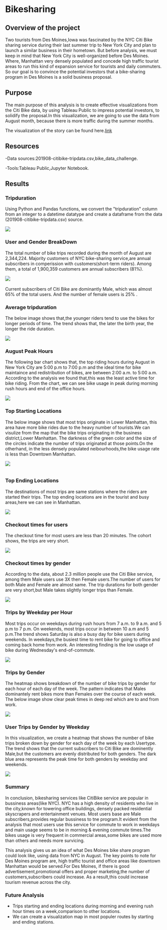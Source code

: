 # Bikesharing

## Overview of the project

Two tourists from Des Moines,Iowa was fascinated by the NYC Citi Bike sharing service during their last summer trip to New York City and plan to launch a similar business in their hometown. But before analysis, we must keep in mind that New York City is well-organized before Des Moines. Where, Manhattan very densely populated and concede high traffic tourist areas to run this kind of expansion service for tourists and daily commuters. So our goal is to convince the potential investors that a bike-sharing program in Des Moines is a solid business proposal.

## Purpose

The main purpose of this analysis is to create effective visualizations from the Citi Bike data, by using Tableau Public to impress potential investors, to solidify the proposal.In this visualization, we are going to use the data from August month, because there is more traffic during the summer months.

The visualization of the story can be found here.[link](https://public.tableau.com/app/profile/sharmin.akther/viz/CitiBikeDataViz_16591607771860/Story1)

## Resources

-Data sources:201908-citibike-tripdata.csv,bike_data_challenge.

-Tools:Tableau Public,Jupyter Notebook.

## Results

### Tripduration

Using Python and Pandas functions, we convert the "tripduration" column from an integer to a datetime datatype and create a dataframe from the data (201908-citibike-tripdata.csv) source.

![](https://github.com/akthersr/bikesharing/blob/main/tripduration.png)


### User and Gender BreakDown

The total number of bike trips recorded during the month of August are 2,344,224. Majority customers of NYC bike-sharing service,are annual subscribers in comperission with customers(short-term riders). Among them, a total of 1,900,359 customers are annual subscribers (81%).

![](https://github.com/akthersr/bikesharing/blob/main/user%20type%201.png)  ![]()

Current subscribers of Citi Bike are dominantly Male, which was almost 65% of the total users. And the number of female users is 25% .

### Average tripduration

The below image shows that,the younger riders tend to use the bikes for longer periods of time. The trend shows that, the later the birth year, the longer the ride duration.  

![](https://github.com/akthersr/bikesharing/blob/main/average%20trip%20duration.png)

### August Peak Hours

The following bar chart shows that, the top riding hours during August in New York City are 5:00 p.m to 7:00 p.m and the ideal time for bike maintaince and redistribution of bikes, are between 2:00 a.m. to 5:00 a.m. According to the analysis we found that,this was the least active time for bike riding. From the chart, we can see bike usage in peak during morning rush hours and end of the office hours.

![](https://github.com/akthersr/bikesharing/blob/main/august%20pick%20.png)

### Top Starting Locations

The below image shows that most trips originate in Lower Manhattan, this area have more bike rides due to the heavy number of tourists.We can visulize from the map that the bike trips originating in the business district,Lower Manhattan. The darkness of the green color and the size of the circles indicate the number of trips originated at those points.On the otherhand, in the less densely populated neibourhoods,the bike usage rate is less than Downtown Manhattan.

![](https://github.com/akthersr/bikesharing/blob/main/top%20starting%20locations.png)

![]()

### Top Ending Locations

The destinations of most trips are same stations where the riders are started their trips. The top ending locations are in the tourist and busy areas,here we can see in Manhattan.

![](https://github.com/akthersr/bikesharing/blob/main/top%20ending%20locations1.png)

### Checkout times for users

The checkout time for most users are less than 20 minutes. The cohort shows, the trips are very short. 

![](https://github.com/akthersr/bikesharing/blob/main/Checkout%20Times%20for%20Users.png)

### Checkout times by gender

According to the data, about 2.3 million people use the Citi Bike service, among them Male users use 3X then Female users.The number of users for both Male and Female are almost same. The trip durations for both gender are very short,but Male takes slightly longer trips than Female.

![](https://github.com/akthersr/bikesharing/blob/main/Checkout%20Times%20for%20genders.png)

### Trips by Weekday per Hour

Most trips occur on weekdays during rush hours from 7 a.m. to 9 a.m. and 5 p.m to 7 p.m. On weekends, most trips occur in between 10 a.m and 5 p.m.The trend shows Saturday is also a busy day for bike users during weekends. In weekdays,the busiest time to rent bike for going to office and coming back home from work. An interesting finding is the low usage of bike during Wednesday's end-of-commute.

![](https://github.com/akthersr/bikesharing/blob/main/Trips%20by%20Weekday%20for%20Each%20Hour.png)

### Trips by Gender

The heatmap shows breakdown of the number of bike trips by gender for each hour of each day of the week. The pattern indicates that Males dominantely rent bikes more than Females over the course of each week. The below image show clear peak times in deep red which are to and from work.

![](https://github.com/akthersr/bikesharing/blob/main/Trips%20by%20Gender%20(Weekday%20per%20Hour).png)

### User Trips by Gender by Weekday 

In this visualization, we create a heatmap that shows the number of bike trips broken down by gender for each day of the week by each Usertype. The trend shows that the current subscribers to Citi Bike are dominently Male,but the customers are evenly distributed for both genders. The dark blue area represents the peak time for both genders by weekday and weekends.

![](https://github.com/akthersr/bikesharing/blob/main/User%20Trips%20by%20Gender%20by%20Weekday%20.png)

### Summary

In conclusion, bikesharing services like CitiBike service are popular in bussiness areas(like NYC). NYC has a high density of residents who live in the city,known for towering office buildings, densely packed residential skyscrapers and entertainment venues. Most users base are Male subscribers,provides regular bussiness to tne program.It evident from the analysis that most users use this service for commute to work in weekdays and main usage seems to be in morning & evening commute times.The bikes usage is very frequent in commercial areas,some bikes are used more than others and needs more survicing.

  This analysis gives us an idea of what Des Moines bike share program could look like, using data from NYC in August. The key points to note for Des Moines program are, high traffic tourist and office areas like downtown Manhattan would be served.For Des Moines, if there is good advertisement,promotional offers and proper marketing,the number of customers,subscribers could increase. As a result,this could increase tourism revenue across the city.
  
### Future Analysis

- Trips starting and ending locations during morning and evening rush hour times on a week,comparison to other locations.
- We can create a visualization map in most populer routes by starting and ending stations.






